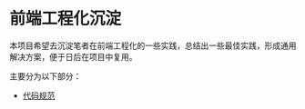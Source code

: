 # 前端工程化沉淀
本项目希望去沉淀笔者在前端工程化的一些实践，总结出一些最佳实践，形成通用解决方案，便于日后在项目中复用。

主要分为以下部分：

- [代码规范](https://github.com/rosefang/front-end-engineering/code-format/README.md)

